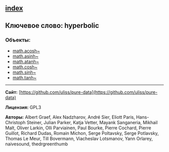 [index](../index.html)
---

## Ключевое слово: hyperbolic

### Объекты:
* [math.acosh~](../math.acosh~.html)
* [math.asinh~](../math.asinh~.html)
* [math.atanh~](../math.atanh~.html)
* [math.cosh~](../math.cosh~.html)
* [math.sinh~](../math.sinh~.html)
* [math.tanh~](../math.tanh~.html)

---
**Сайт:** [https://github.com/uliss/pure-data](https://github.com/uliss/pure-data)

**Лицензия:** GPL3

**Авторы:** Albert Graef, Alex Nadzharov, André Sier, Eliott Paris, Hans-Christoph Steiner, Julian Parker, Katja Vetter, Mayank Sanganeria, Mikhail Malt, Oliver Larkin, Olli Parviainen, Paul Bourke, Pierre Cochard, Pierre Guillot, Richard Dudas, Romain Michon, Serge Poltavsky, Serge Potlavsky, Thomas Le Meur, Till Bovermann, Viacheslav Lotsmanov, Yann Orlarey, naivesound, thedrgreenthumb
